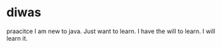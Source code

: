 # diwas
praacitce
I am new to java. Just want to learn. I have the will to learn. I will learn it. 
